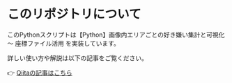 # このリポジトリについて

このPythonスクリプトは【Python】画像内エリアごとの好き嫌い集計と可視化 ～ 座標ファイル活用 を実装しています。


詳しい使い方や解説は以下の記事をご覧ください。

👉 [Qiitaの記事はこちら](https://qiita.com/iwakazusuwa/items/a47e933d3688887aea2f)
